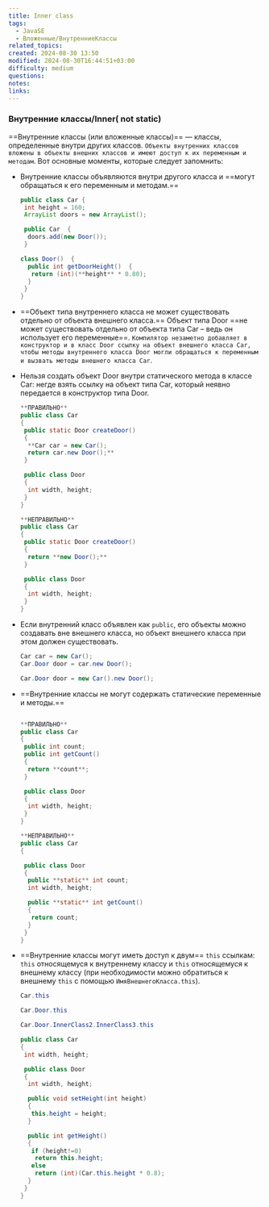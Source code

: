 ```yaml
---
title: Inner class
tags:
  - JavaSE
  - Вложенные/ВнутренниеKлассы
related_topics: 
created: 2024-08-30 13:50
modified: 2024-08-30T16:44:51+03:00
difficulty: medium
questions: 
notes: 
links: 
---
```


### Внутренние классы/Inner( not static)

==Внутренние классы (или вложенные классы)== — классы, определенные внутри других классов. `Объекты внутренних классов вложены в объекты внешних классов и имеют доступ к их переменным и методам`. Вот основные моменты, которые следует запомнить:

- Внутренние классы объявляются внутри другого класса и ==могут обращаться к его переменным и методам.==
    ```java
    public class Car {
     int height = 160;
     ArrayList doors = new ArrayList();
    
     public Car  {
      doors.add(new Door());
     }
    
    class Door()  {
      public int getDoorHeight()  {
       return (int)(**height** * 0.80);
      }
     }
    }
    ```
    
- ==Объект типа внутреннего класса не может существовать отдельно от объекта внешнего класса.==
    Объект типа Door ==не может существовать отдельно от объекта типа Car – ведь он использует его переменные==. `Компилятор незаметно добавляет в конструктор и в класс Door ссылку на объект внешнего класса Car, чтобы методы внутреннего класса Door могли обращаться к переменным и вызвать методы внешнего класса Car`.
    
- Нельзя создать объект Door внутри статического метода в классе Car: негде взять ссылку на объект типа Car, который неявно передается в конструктор типа Door.
    
    ```java
    **ПРАВИЛЬНО**
    public class Car
    {
     public static Door createDoor()
     {
      **Car car = new Car();
      return car.new Door();**
     }
    
     public class Door
     {
      int width, height;
     }
    }
    ```
    
    ```java
    **НЕПРАВИЛЬНО**
    public class Car
    {
     public static Door createDoor()
     {
      return **new Door();**
     }
    
     public class Door
     {
      int width, height;
     }
    }
    ```
    
- Если внутренний класс объявлен как `public`, его объекты можно создавать вне внешнего класса, но объект внешнего класса при этом должен существовать.
    
    ```java
    Car car = new Car();
    Car.Door door = car.new Door();
    
    Car.Door door = new Car().new Door();
    ```
    
- ==Внутренние классы не могут содержать статические переменные и методы.==
    
    ```java
    
    **ПРАВИЛЬНО**
    public class Car
    {
     public int count;
     public int getCount()
     {
      return **count**;
     }
    
     public class Door
     {
      int width, height;
     }
    }
    ```
    
    ```java
    **НЕПРАВИЛЬНО**
    public class Car
    {
    
     public class Door
     {
      public **static** int count;
      int width, height;
    
      public **static** int getCount()
      {
       return count;
      }
     }
    }
    ```
    
- ==Внутренние классы могут иметь доступ к двум== `this` ссылкам: `this` относящемуся к внутреннему классу и `this` относящемуся к внешнему классу (при необходимости можно обратиться к внешнему `this` с помощью `ИмяВнешнегоКласса.this`).
    
    ```java
    Car.this
    
    Car.Door.this
    
    Car.Door.InnerClass2.InnerClass3.this
    ```
    
    ```java
    public class Car
    {
     int width, height;
    
     public class Door
     {
      int width, height;
    
      public void setHeight(int height)
      {
       this.height = height;
      }
    
      public int getHeight()
      {
       if (height!=0)
        return this.height;
       else
        return (int)(Car.this.height * 0.8);
      }
     }
    }
    ```
